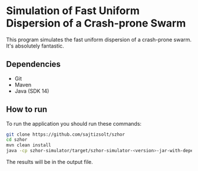 # Simulation of Fast Uniform Dispersion of a Crash-prone Swarm

This program simulates the fast uniform dispersion of a crash-prone swarm. It's absolutely fantastic.

## Dependencies

+ Git
+ Maven
+ Java (SDK 14)

## How to run

To run the application you should run these commands:

```sh
git clone https://github.com/sajtizsolt/szhor
cd szhor
mvn clean install
java -cp szhor-simulator/target/szhor-simulator-<version>-jar-with-dependencies.jar hu.elte.szhor.Main --input <maze-filepath> --output <output-filepath> --chance-of-crash <float[0,1]>
```

The results will be in the output file.
